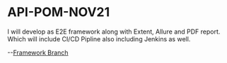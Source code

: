 # API-POM-NOV21
I will develop as E2E framework along with Extent, Allure and PDF report. Which will include CI/CD Pipline also including Jenkins as well.

--[Framework Branch](https://github.com/asingh403/API-POM-NOV21/tree/master)
